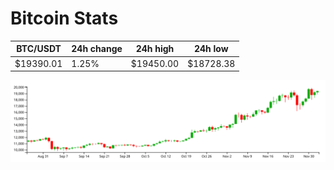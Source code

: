 # Bitcoin Stats

BTC/USDT|24h change|24h high|24h low|
|---|---|---|---|
|$19390.01|1.25%|$19450.00|$18728.38|

<img src="./chart.svg">

